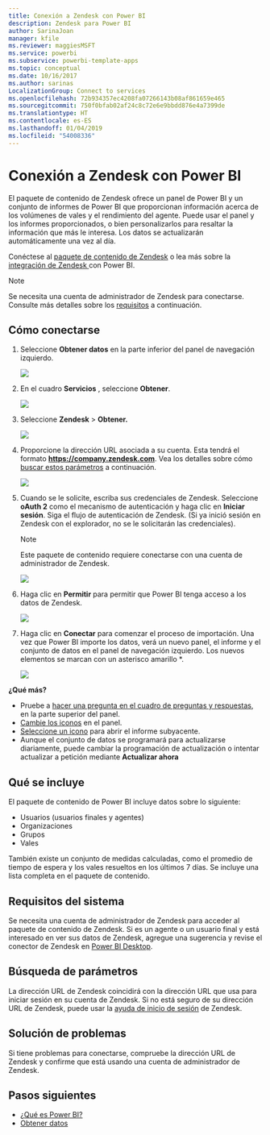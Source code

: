```yaml
---
title: Conexión a Zendesk con Power BI
description: Zendesk para Power BI
author: SarinaJoan
manager: kfile
ms.reviewer: maggiesMSFT
ms.service: powerbi
ms.subservice: powerbi-template-apps
ms.topic: conceptual
ms.date: 10/16/2017
ms.author: sarinas
LocalizationGroup: Connect to services
ms.openlocfilehash: 72b934357ec4208fa07266143b08af861659e465
ms.sourcegitcommit: 750f0bfab02af24c8c72e6e9bbdd876e4a7399de
ms.translationtype: HT
ms.contentlocale: es-ES
ms.lasthandoff: 01/04/2019
ms.locfileid: "54008336"
---
```

# <a name="connect-to-zendesk-with-power-bi"></a>Conexión a Zendesk con Power BI
El paquete de contenido de Zendesk ofrece un panel de Power BI y un conjunto de informes de Power BI que proporcionan información acerca de los volúmenes de vales y el rendimiento del agente. Puede usar el panel y los informes proporcionados, o bien personalizarlos para resaltar la información que más le interesa.  Los datos se actualizarán automáticamente una vez al día. 

Conéctese al [paquete de contenido de Zendesk](https://app.powerbi.com/getdata/services/zendesk) o lea más sobre la [integración de Zendesk ](https://powerbi.microsoft.com/integrations/zendesk)con Power BI.

>[!NOTE]
>Se necesita una cuenta de administrador de Zendesk para conectarse. Consulte más detalles sobre los [requisitos](#Requirements) a continuación.

## <a name="how-to-connect"></a>Cómo conectarse
1. Seleccione **Obtener datos** en la parte inferior del panel de navegación izquierdo.
   
   ![](media/service-connect-to-zendesk/pbi_getdata.png)
2. En el cuadro **Servicios** , seleccione **Obtener**.
   
   ![](media/service-connect-to-zendesk/pbi_getservices.png) 
3. Seleccione **Zendesk** \> **Obtener.**
   
   ![](media/service-connect-to-zendesk/zendesk.png)
4. Proporcione la dirección URL asociada a su cuenta. Esta tendrá el formato **https://company.zendesk.com**. Vea los detalles sobre cómo [buscar estos parámetros](#FindingParams) a continuación.
   
   ![](media/service-connect-to-zendesk/pbi_zendeskconnect.png)
5. Cuando se le solicite, escriba sus credenciales de Zendesk.  Seleccione **oAuth 2** como el mecanismo de autenticación y haga clic en **Iniciar sesión**. Siga el flujo de autenticación de Zendesk. (Si ya inició sesión en Zendesk con el explorador, no se le solicitarán las credenciales).
   
   > [!NOTE]
   > Este paquete de contenido requiere conectarse con una cuenta de administrador de Zendesk. 
   > 
   > 
   
   ![](media/service-connect-to-zendesk/pbi_zendesksignin.png)
6. Haga clic en **Permitir** para permitir que Power BI tenga acceso a los datos de Zendesk.
   
   ![](media/service-connect-to-zendesk/zendesk2.jpg)
7. Haga clic en **Conectar** para comenzar el proceso de importación. Una vez que Power BI importe los datos, verá un nuevo panel, el informe y el conjunto de datos en el panel de navegación izquierdo. Los nuevos elementos se marcan con un asterisco amarillo \*.
   
   ![](media/service-connect-to-zendesk/pbi_zendeskdash.png)

**¿Qué más?**

* Pruebe a [hacer una pregunta en el cuadro de preguntas y respuestas](consumer/end-user-q-and-a.md), en la parte superior del panel.
* [Cambie los iconos](service-dashboard-edit-tile.md) en el panel.
* [Seleccione un icono](consumer/end-user-tiles.md) para abrir el informe subyacente.
* Aunque el conjunto de datos se programará para actualizarse diariamente, puede cambiar la programación de actualización o intentar actualizar a petición mediante **Actualizar ahora**

## <a name="whats-included"></a>Qué se incluye
El paquete de contenido de Power BI incluye datos sobre lo siguiente:  

* Usuarios (usuarios finales y agentes)  
* Organizaciones  
* Grupos  
* Vales  

También existe un conjunto de medidas calculadas, como el promedio de tiempo de espera y los vales resueltos en los últimos 7 días. Se incluye una lista completa en el paquete de contenido.

<a name="Requirements"></a>

## <a name="system-requirements"></a>Requisitos del sistema
Se necesita una cuenta de administrador de Zendesk para acceder al paquete de contenido de Zendesk. Si es un agente o un usuario final y está interesado en ver sus datos de Zendesk, agregue una sugerencia y revise el conector de Zendesk en [Power BI Desktop](desktop-connect-to-data.md).

<a name="FindingParams"></a>

## <a name="finding-parameters"></a>Búsqueda de parámetros
La dirección URL de Zendesk coincidirá con la dirección URL que usa para iniciar sesión en su cuenta de Zendesk. Si no está seguro de su dirección URL de Zendesk, puede usar la [ayuda de inicio de sesión](https://www.zendesk.com/login/) de Zendesk.

## <a name="troubleshooting"></a>Solución de problemas
Si tiene problemas para conectarse, compruebe la dirección URL de Zendesk y confirme que está usando una cuenta de administrador de Zendesk.

## <a name="next-steps"></a>Pasos siguientes
* [¿Qué es Power BI?](power-bi-overview.md)
* [Obtener datos](service-get-data.md)


